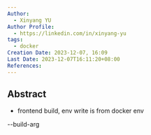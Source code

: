 ```yaml
---
Author:
  - Xinyang YU
Author Profile:
  - https://linkedin.com/in/xinyang-yu
tags:
  - docker
Creation Date: 2023-12-07, 16:09
Last Date: 2023-12-07T16:11:20+08:00
References: 
---
```

## Abstract
- frontend build, env write is from docker env

--build-arg